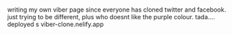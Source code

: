 ### 
writing my own viber page since everyone has cloned twitter and facebook. just trying to be different, plus who doesnt like the purple colour.
tada....
deployed s viber-clone.nelify.app
